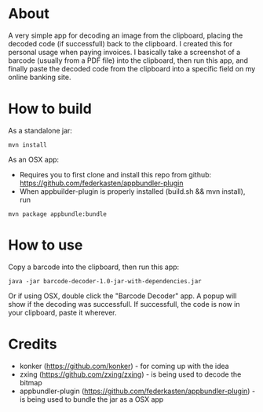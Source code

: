 # About
A very simple app for decoding an image from the clipboard, placing the decoded code (if successfull) back to the clipboard.
I created this for personal usage when paying invoices.
I basically take a screenshot of a barcode (usually from a PDF file) into the clipboard, then run this app, and finally paste the
decoded code from the clipboard into a specific field on my online banking site.

# How to build
As a standalone jar:
```
mvn install
```
As an OSX app:
- Requires you to first clone and install this repo from github:
https://github.com/federkasten/appbundler-plugin
- When appbuilder-plugin is properly installed (build.sh && mvn install), run
```
mvn package appbundle:bundle
```
# How to use
Copy a barcode into the clipboard, then run this app:
```
java -jar barcode-decoder-1.0-jar-with-dependencies.jar
```
Or if using OSX, double click the "Barcode Decoder" app.
A popup will show if the decoding was successfull.
If successfull, the code is now in your clipboard, paste it wherever.

# Credits
- konker (https://github.com/konker) - for coming up with the idea
- zxing (https://github.com/zxing/zxing) - is being used to decode the bitmap
- appbundler-plugin (https://github.com/federkasten/appbundler-plugin) - is being used to bundle the jar as a OSX app
